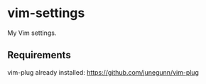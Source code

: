 # vim-settings

My Vim settings.

## Requirements

vim-plug already installed: https://github.com/junegunn/vim-plug
